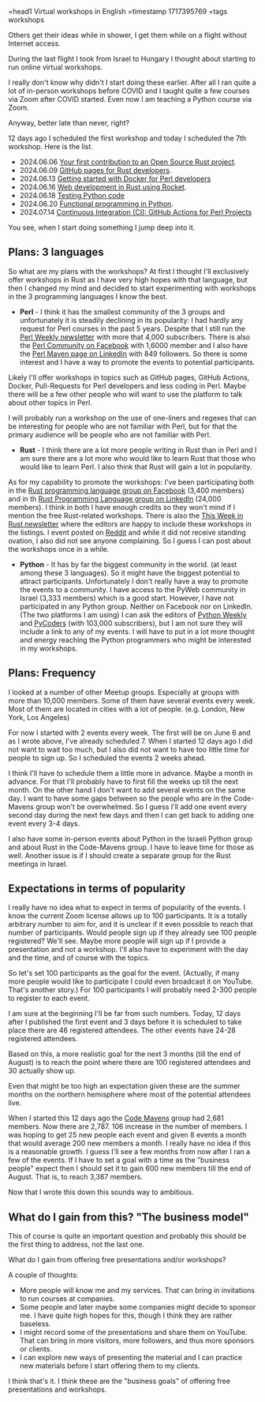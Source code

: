 =head1 Virtual workshops in English
=timestamp 1717395769
=tags workshops

Others get their ideas while in shower, I get them while on a flight without Internet access.

During the last flight I took from Israel to Hungary I thought about starting to run online virtual workshops.

I really don't know why didn't I start doing these earlier. After all I ran quite a lot of in-person workshops before COVID
and I taught quite a few courses via Zoom after COVID started. Even now I am teaching a Python course via Zoom.

Anyway, better late than never, right?

12 days ago I scheduled the first workshop and today I scheduled the 7th workshop. Here is the list.

* 2024.06.06 [Your first contribution to an Open Source Rust project](https://www.meetup.com/code-mavens/events/301156302/).
* 2024.06.09 [GitHub pages for Rust developers](https://www.meetup.com/code-mavens/events/301215326/).
* 2024.06.13 [Getting started with Docker for Perl developers](https://www.meetup.com/code-mavens/events/301268306/)
* 2024.06.16 [Web development in Rust using Rocket](https://www.meetup.com/code-mavens/events/301294669/).
* 2024.06.18 [Testing Python code](https://www.meetup.com/code-mavens/events/301363070/)
* 2024.06.20 [Functional programming in Python](https://www.meetup.com/code-mavens/events/301395323/).
* 2024.07.14 [Continuous Integration (CI): GitHub Actions for Perl Projects](https://www.meetup.com/code-mavens/events/301413566/)

You see, when I start doing something I jump deep into it.

## Plans: 3 languages

So what are my plans with the workshops? At first I thought I'll exclusively offer workshops in Rust as I have very high hopes
with that language, but then I changed my mind and decided to start experimenting with workshops in the 3 programming languages
I know the best.

* **Perl** - I think it has the smallest community of the 3 groups and unfortunately it is steadily declining in its popularity:
I had hardly any request for Perl courses in the past 5 years.
Despite that I still run the [Perl Weekly newsletter](https://perlweekly.com/) with more that 4,000 subscribers. There is also
the [Perl Community on Facebook](https://www.facebook.com/groups/perlcommunity) with 1,6000 member and I also have the
[Perl Maven page on LinkedIn](https://www.linkedin.com/showcase/perl-maven/) with 849 followers. So there is some interest and I have a way
to promote the events to potential participants.

Likely I'll offer workshops in topics such as GitHub pages, GitHub Actions, Docker, Pull-Requests for Perl developers and less coding in Perl.
Maybe there will be a few other people who will want to use the platform to talk about other topics in Perl.

I will probably run a workshop on the use of one-liners and regexes that can be interesting for people who are not familiar with Perl, but
for that the primary audience will be people who are not familiar with Perl.


* **Rust** - I think there are a lot more people writing in Rust than in Perl and I am sure there are a lot more who would like to learn Rust
that those who would like to learn Perl. I also think that Rust will gain a lot in popularity.

As for my capability to promote the workshops:
I've been participating both in the [Rust programming language group on Facebook](https://www.facebook.com/groups/872919370237098) (3,400 members)
and in th [Rust Programming Language group on LinkedIn](https://www.linkedin.com/groups/4973032/) (24,000 members). I think in both I have
enough credits so they won't mind if I mention the free Rust-related workshops.
There is also the [This Week in Rust newsletter](https://this-week-in-rust.org/) where the editors are happy to include these workshops in the listings.
I event posted on [Reddit](https://www.reddit.com/r/rust/) and while it did not receive standing ovation, I also did not see anyone complaining.
So I guess I can post about the workshops once in a while.


* **Python** - It has by far the biggest community in the world. (at least among these 3 languages). So it might have the biggest potential
to attract participants. Unfortunately I don't really have a way to promote the events to a community. I have access to the PyWeb community
in Israel (3,333 members) which is a good start. However, I have not participated in any Python group. Neither on Facebook nor on LinkedIn. (The two platforms I am  using)
I can ask the editors of [Python Weekly](https://www.pythonweekly.com/) and [PyCoders](https://pycoders.com/) (with 103,000 subscribers),
but I am not sure they will include a link to any of my events. I will have to put in a lot more thought and energy reaching the Python
programmers who might be interested in my workshops.


## Plans: Frequency

I looked at a number of other Meetup groups. Especially at groups with more than 10,000 members. Some of them have several events every week.
Most of them are located in cities with a lot of people. (e.g. London, New York, Los Angeles)

For now I started with 2 events every week. The first will be on June 6 and as I wrote above, I've already scheduled 7.
When I started 12 days ago I did not want to wait too much, but I also did not want to have too little time for people to sign up. So I scheduled
the events 2 weeks ahead.

I think I'll have to schedule them a little more in advance. Maybe a month in advance. For that I'll probably have to first fill the weeks up till
the next month. On the other hand I don't want to add several events on the same day. I want to have some gaps between so the people who are
in the Code-Mavens group won't be overwhelmed. So I guess I'll add one event every second day during the next few days and then I can get back to
adding one event every 3-4 days.

I also have some in-person events about Python in the Israeli Python group and about Rust in the Code-Mavens group. I have to leave time for
those as well. Another issue is if I should create a separate group for the Rust meetings in Israel.

## Expectations in terms of popularity

I really have no idea what to expect in terms of popularity of the events. I know the current Zoom license allows up to 100 participants.
It is a totally arbitrary number to aim for, and it is unclear if it even possible to reach that number of participants. Would people sign up if
they already see 100 people registered? We'll see. Maybe more people will sign up if I provide a presentation and not a workshop.
I'll also have to experiment with the day and the time, and of course with the topics.

So let's set 100 participants as the goal for the event. (Actually, if many more people would like to participate I could even broadcast it
on YouTube. That's another story.) For 100 participants I will probably need 2-300 people to register to each event.

I am sure at the beginning I'll be far from such numbers. Today, 12 days after I published the first event and 3 days before it is scheduled to take
place there are 46 registered attendees. The other events have 24-28 registered attendees.

Based on this, a more realistic goal for the next 3 months (till the end of August) is to reach the point where
there are 100 registered attendees and 30 actually show up.

Even that might be too high an expectation given these are the summer months on the northern hemisphere where most of the potential attendees live.


When I started this 12 days ago the [Code Mavens](https://www.meetup.com/code-mavens/) group had 2,681 members. Now there are 2,787.
106 increase in the number of members.
I was hoping to get 25 new people each event and given 8 events a month that would average 200 new members a month.
I really have no idea if this is a reasonable growth. I guess I'll see a few months from now after I ran a few of the events.
If I have to set a goal with a time as the "business people" expect then I should set it to gain 600 new members till the end of August.
That is, to reach 3,387 members.

Now that I wrote this down this sounds way to ambitious.


## What do I gain from this? "The business model"

This of course is quite an important question and probably this should be the first thing to address, not the last one.

What do I gain from offering free presentations and/or workshops?

A couple of thoughts:

* More people will know me and my services. That can bring in invitations to run courses at companies.
* Some people and later maybe some companies might decide to sponsor me. I have quite high hopes for this, though I think they are rather baseless.
* I might record some of the presentations and share them on YouTube. That can bring in more visitors, more followers, and thus more sponsors or clients.
* I can explore new ways of presenting the material and I can practice new materials before I start offering them to my clients.

I think that's it. I think these are the "business goals" of offering free presentations and workshops.



